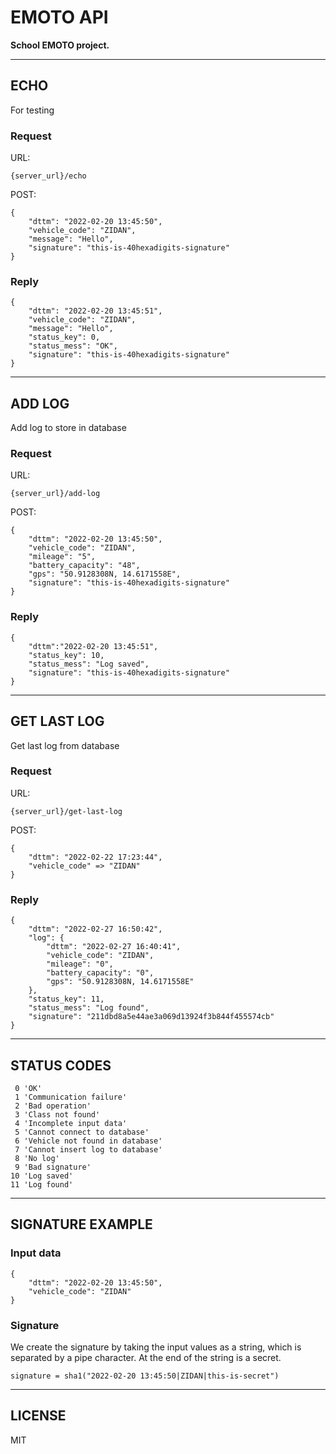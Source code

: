 # EMOTO API

**School EMOTO project.**

---

## ECHO

For testing

### **Request**

URL:

```
{server_url}/echo
```

POST:

```
{
    "dttm": "2022-02-20 13:45:50",
    "vehicle_code": "ZIDAN",
    "message": "Hello",
    "signature": "this-is-40hexadigits-signature"
}
```

### **Reply**

```
{
    "dttm": "2022-02-20 13:45:51",
    "vehicle_code": "ZIDAN",
    "message": "Hello",
    "status_key": 0,
    "status_mess": "OK",
    "signature": "this-is-40hexadigits-signature"
}
```

---

## ADD LOG

Add log to store in database

### **Request**

URL:

```
{server_url}/add-log
```

POST:

```
{
    "dttm": "2022-02-20 13:45:50",
    "vehicle_code": "ZIDAN",
    "mileage": "5",
    "battery_capacity": "48",
    "gps": "50.9128308N, 14.6171558E",
    "signature": "this-is-40hexadigits-signature"
}
```

### **Reply**

```
{
    "dttm":"2022-02-20 13:45:51",
    "status_key": 10,
    "status_mess": "Log saved",
    "signature": "this-is-40hexadigits-signature"
}
```

---

## GET LAST LOG

Get last log from database

### **Request**

URL:

```
{server_url}/get-last-log
```

POST:

```
{
    "dttm": "2022-02-22 17:23:44",
    "vehicle_code" => "ZIDAN"
}
```

### **Reply**

```
{
    "dttm": "2022-02-27 16:50:42",
    "log": {
        "dttm": "2022-02-27 16:40:41",
        "vehicle_code": "ZIDAN",
        "mileage": "0",
        "battery_capacity": "0",
        "gps": "50.9128308N, 14.6171558E"
    },
    "status_key": 11,
    "status_mess": "Log found",
    "signature": "211dbd8a5e44ae3a069d13924f3b844f455574cb"
}
```

---

## STATUS CODES

```
 0 'OK'
 1 'Communication failure'
 2 'Bad operation'
 3 'Class not found'
 4 'Incomplete input data'
 5 'Cannot connect to database'
 6 'Vehicle not found in database'
 7 'Cannot insert log to database'
 8 'No log'
 9 'Bad signature'
10 'Log saved'
11 'Log found'
```

---

## SIGNATURE EXAMPLE

### **Input data**

```
{
    "dttm": "2022-02-20 13:45:50",
    "vehicle_code": "ZIDAN"
}
```

### **Signature**

We create the signature by taking the input values as a string, which is separated by a pipe character. At the end of the string is a secret.

```
signature = sha1("2022-02-20 13:45:50|ZIDAN|this-is-secret")
```

---

## LICENSE

MIT
